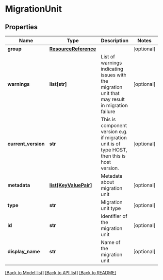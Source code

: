 # MigrationUnit

## Properties
Name | Type | Description | Notes
------------ | ------------- | ------------- | -------------
**group** | [**ResourceReference**](ResourceReference.md) |  | [optional] 
**warnings** | **list[str]** | List of warnings indicating issues with the migration unit that may result in migration failure | [optional] 
**current_version** | **str** | This is component version e.g. if migration unit is of type HOST, then this is host version. | [optional] 
**metadata** | [**list[KeyValuePair]**](KeyValuePair.md) | Metadata about migration unit | [optional] 
**type** | **str** | Migration unit type | [optional] 
**id** | **str** | Identifier of the migration unit | [optional] 
**display_name** | **str** | Name of the migration unit | [optional] 

[[Back to Model list]](../README.md#documentation-for-models) [[Back to API list]](../README.md#documentation-for-api-endpoints) [[Back to README]](../README.md)

